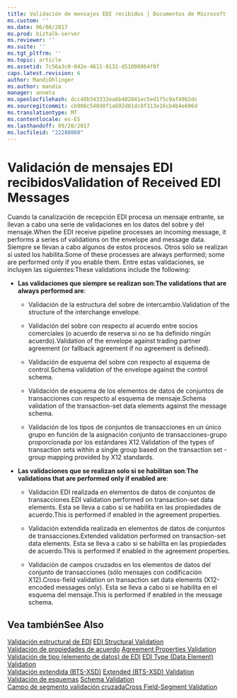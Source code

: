 ```yaml
---
title: Validación de mensajes EDI recibidos | Documentos de Microsoft
ms.custom: ''
ms.date: 06/08/2017
ms.prod: biztalk-server
ms.reviewer: ''
ms.suite: ''
ms.tgt_pltfrm: ''
ms.topic: article
ms.assetid: 7c56a3c0-042e-4611-8131-d51098064f0f
caps.latest.revision: 6
author: MandiOhlinger
ms.author: mandia
manager: anneta
ms.openlocfilehash: dcc48b343332ea6b402841ec5ed1f5c9af49b2dc
ms.sourcegitcommit: cb908c540d8f1a692d01dc8f313e16cb4b4e696d
ms.translationtype: MT
ms.contentlocale: es-ES
ms.lasthandoff: 09/20/2017
ms.locfileid: "22288060"
---
```

# <a name="validation-of-received-edi-messages"></a><span data-ttu-id="dd45b-102">Validación de mensajes EDI recibidos</span><span class="sxs-lookup"><span data-stu-id="dd45b-102">Validation of Received EDI Messages</span></span>
<span data-ttu-id="dd45b-103">Cuando la canalización de recepción EDI procesa un mensaje entrante, se llevan a cabo una serie de validaciones en los datos del sobre y del mensaje.</span><span class="sxs-lookup"><span data-stu-id="dd45b-103">When the EDI receive pipeline processes an incoming message, it performs a series of validations on the envelope and message data.</span></span> <span data-ttu-id="dd45b-104">Siempre se llevan a cabo algunos de estos procesos. Otros sólo se realizan si usted los habilita.</span><span class="sxs-lookup"><span data-stu-id="dd45b-104">Some of these processes are always performed; some are performed only if you enable them.</span></span> <span data-ttu-id="dd45b-105">Entre estas validaciones, se incluyen las siguientes:</span><span class="sxs-lookup"><span data-stu-id="dd45b-105">These validations include the following:</span></span>  
  
-   <span data-ttu-id="dd45b-106">**Las validaciones que siempre se realizan son**:</span><span class="sxs-lookup"><span data-stu-id="dd45b-106">**The validations that are always performed are**:</span></span>  
  
    -   <span data-ttu-id="dd45b-107">Validación de la estructura del sobre de intercambio.</span><span class="sxs-lookup"><span data-stu-id="dd45b-107">Validation of the structure of the interchange envelope.</span></span>  
  
    -   <span data-ttu-id="dd45b-108">Validación del sobre con respecto al acuerdo entre socios comerciales (o acuerdo de reserva si no se ha definido ningún acuerdo).</span><span class="sxs-lookup"><span data-stu-id="dd45b-108">Validation of the envelope against trading partner agreement (or fallback agreement if no agreement is defined).</span></span>  
  
    -   <span data-ttu-id="dd45b-109">Validación de esquema del sobre con respecto al esquema de control.</span><span class="sxs-lookup"><span data-stu-id="dd45b-109">Schema validation of the envelope against the control schema.</span></span>  
  
    -   <span data-ttu-id="dd45b-110">Validación de esquema de los elementos de datos de conjuntos de transacciones con respecto al esquema de mensaje.</span><span class="sxs-lookup"><span data-stu-id="dd45b-110">Schema validation of the transaction-set data elements against the message schema.</span></span>  
  
    -   <span data-ttu-id="dd45b-111">Validación de los tipos de conjuntos de transacciones en un único grupo en función de la asignación conjunto de transacciones-grupo proporcionada por los estándares X12.</span><span class="sxs-lookup"><span data-stu-id="dd45b-111">Validation of the types of transaction sets within a single group based on the transaction set -group mapping provided by X12 standards.</span></span>  
  
-   <span data-ttu-id="dd45b-112">**Las validaciones que se realizan solo si se habilitan son**:</span><span class="sxs-lookup"><span data-stu-id="dd45b-112">**The validations that are performed only if enabled are**:</span></span>  
  
    -   <span data-ttu-id="dd45b-113">Validación EDI realizada en elementos de datos de conjuntos de transacciones.</span><span class="sxs-lookup"><span data-stu-id="dd45b-113">EDI validation performed on transaction-set data elements.</span></span> <span data-ttu-id="dd45b-114">Esta se lleva a cabo si se habilita en las propiedades de acuerdo.</span><span class="sxs-lookup"><span data-stu-id="dd45b-114">This is performed if enabled in the agreement properties.</span></span>  
  
    -   <span data-ttu-id="dd45b-115">Validación extendida realizada en elementos de datos de conjuntos de transacciones.</span><span class="sxs-lookup"><span data-stu-id="dd45b-115">Extended validation performed on transaction-set data elements.</span></span> <span data-ttu-id="dd45b-116">Esta se lleva a cabo si se habilita en las propiedades de acuerdo.</span><span class="sxs-lookup"><span data-stu-id="dd45b-116">This is performed if enabled in the agreement properties.</span></span>  
  
    -   <span data-ttu-id="dd45b-117">Validación de campos cruzados en los elementos de datos del conjunto de transacciones (sólo mensajes con codificación X12).</span><span class="sxs-lookup"><span data-stu-id="dd45b-117">Cross-field validation on transaction set data elements (X12-encoded messages only).</span></span> <span data-ttu-id="dd45b-118">Esta se lleva a cabo si se habilita en el esquema del mensaje.</span><span class="sxs-lookup"><span data-stu-id="dd45b-118">This is performed if enabled in the message schema.</span></span>  
  
## <a name="see-also"></a><span data-ttu-id="dd45b-119">Vea también</span><span class="sxs-lookup"><span data-stu-id="dd45b-119">See Also</span></span>  
 <span data-ttu-id="dd45b-120">[Validación estructural de EDI](../core/edi-structural-validation.md) </span><span class="sxs-lookup"><span data-stu-id="dd45b-120">[EDI Structural Validation](../core/edi-structural-validation.md) </span></span>  
 <span data-ttu-id="dd45b-121">[Validación de propiedades de acuerdo](../core/agreement-properties-validation.md) </span><span class="sxs-lookup"><span data-stu-id="dd45b-121">[Agreement Properties Validation](../core/agreement-properties-validation.md) </span></span>  
 <span data-ttu-id="dd45b-122">[Validación de tipo (elemento de datos) de EDI](../core/edi-type-data-element-validation.md) </span><span class="sxs-lookup"><span data-stu-id="dd45b-122">[EDI Type (Data Element) Validation](../core/edi-type-data-element-validation.md) </span></span>  
 <span data-ttu-id="dd45b-123">[Validación extendida (BTS-XSD)](../core/extended-bts-xsd-validation.md) </span><span class="sxs-lookup"><span data-stu-id="dd45b-123">[Extended (BTS-XSD) Validation](../core/extended-bts-xsd-validation.md) </span></span>  
 <span data-ttu-id="dd45b-124">[Validación de esquemas](../core/schema-validation2.md) </span><span class="sxs-lookup"><span data-stu-id="dd45b-124">[Schema Validation](../core/schema-validation2.md) </span></span>  
 [<span data-ttu-id="dd45b-125">Campo de segmento validación cruzada</span><span class="sxs-lookup"><span data-stu-id="dd45b-125">Cross Field-Segment Validation</span></span>](../core/cross-field-segment-validation.md)